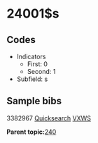 # 24001$s

## Codes

-   Indicators
    -   First: 0
    -   Second: 1
-   Subfield: s

## Sample bibs

3382967 [Quicksearch](https://search.library.yale.edu/catalog/3382967) [VXWS](http://prodorbis.library.yale.edu:7014/vxws/GetHoldingsService?bibId=3382967)

**Parent topic:**[240](../../tags/240/240.md)

